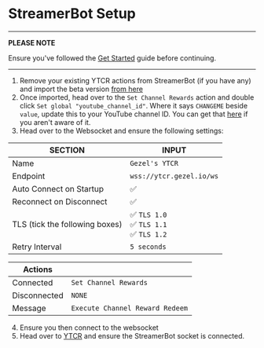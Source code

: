 # StreamerBot Setup

---
**PLEASE NOTE**

Ensure you've followed the [Get Started](/beta/get-started) guide before continuing.

---

1. Remove your existing YTCR actions from StreamerBot (if you have any) and import the beta version [from here]()
2. Once imported, head over to the `Set Channel Rewards` action and double click `Set global "youtube_channel_id"`.
   Where it says `CHANGEME` beside `value`, update this to your YouTube channel ID. You can get that [here](https://www.youtube.com/account_advanced) if you aren't aware of it.
3. Head over to the Websocket and ensure the following settings:

| SECTION                        | INPUT                                        |
| ------------------------------ | -------------------------------------------- |
| Name                           | `Gezel's YTCR `                              |
| Endpoint                       | `wss://ytcr.gezel.io/ws`                     |
| Auto Connect on Startup        | ✅                                           |
| Reconnect on Disconnect        | ✅                                           |
| TLS (tick the following boxes) | ✅ `TLS 1.0`<br>✅ `TLS 1.1`<br>✅ `TLS 1.2` |
| Retry Interval                 | `5 seconds`                                  |

| Actions      |                                 |
| ------------ | ------------------------------- |
| Connected    | `Set Channel Rewards`           |
| Disconnected | `NONE`                          |
| Message      | `Execute Channel Reward Redeem` |

4. Ensure you then connect to the websocket 
5. Head over to [YTCR](https://ytcr.gezel.io) and ensure the StreamerBot socket is connected.